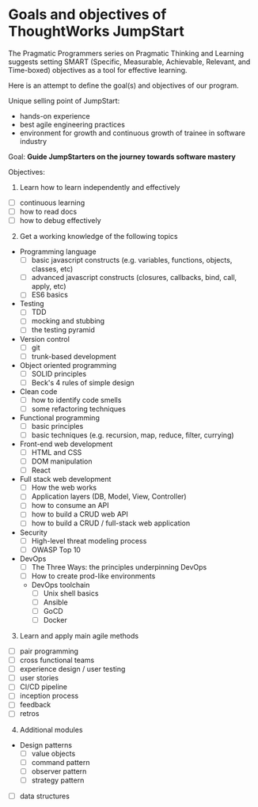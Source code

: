 # Goals and objectives of ThoughtWorks JumpStart

The Pragmatic Programmers series on Pragmatic Thinking and Learning suggests setting SMART (Specific, Measurable, Achievable, Relevant, and Time-boxed) objectives as a tool for effective learning.

Here is an attempt to define the goal(s) and objectives of our program.

Unique selling point of JumpStart:
- hands-on experience
- best agile engineering practices
- environment for growth and continuous growth of trainee in software industry

Goal: **Guide JumpStarters on the journey towards software mastery**

Objectives:

1) Learn how to learn independently and effectively
- [ ] continuous learning
- [ ] how to read docs
- [ ] how to debug effectively

2) Get a working knowledge of the following topics
- Programming language
	- [ ] basic javascript constructs (e.g. variables, functions, objects, classes, etc)
	- [ ] advanced javascript constructs (closures, callbacks, bind, call, apply, etc)
	- [ ] ES6 basics
- Testing
	- [ ] TDD
	- [ ] mocking and stubbing
	- [ ] the testing pyramid
- Version control
	- [ ] git
	- [ ] trunk-based development
- Object oriented programming
	- [ ] SOLID principles
	- [ ] Beck's 4 rules of simple design
- Clean code
	- [ ] how to identify code smells
	- [ ] some refactoring techniques
- Functional programming
	- [ ] basic principles
	- [ ] basic techniques (e.g. recursion, map, reduce, filter, currying)
- Front-end web development
	- [ ] HTML and CSS
	- [ ] DOM manipulation
	- [ ] React
- Full stack web development
	- [ ] How the web works
	- [ ] Application layers (DB, Model, View, Controller)
	- [ ] how to consume an API
	- [ ] how to build a CRUD web API
	- [ ] how to build a CRUD / full-stack web application
- Security
	- [ ] High-level threat modeling process
	- [ ] OWASP Top 10
- DevOps
	- [ ] The Three Ways: the principles underpinning DevOps
	- [ ] How to create prod-like environments
	- DevOps toolchain
		- [ ] Unix shell basics
		- [ ] Ansible
		- [ ] GoCD
		- [ ] Docker

3) Learn and apply main agile methods
- [ ] pair programming
- [ ] cross functional teams
- [ ] experience design / user testing
- [ ] user stories
- [ ] CI/CD pipeline
- [ ] inception process
- [ ] feedback
- [ ] retros

4) Additional modules
- Design patterns
	- [ ] value objects
	- [ ] command pattern
	- [ ] observer pattern
	- [ ] strategy pattern
- [ ] data structures
